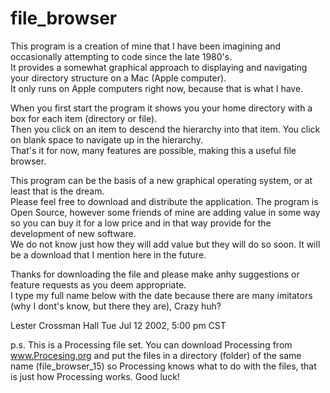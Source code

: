 # file_browser

This program is a creation of mine that I have been imagining and occasionally attempting to code since the late 1980's.  
It provides a somewhat graphical approach to displaying and navigating your directory structure on a Mac (Apple computer).  
It only runs on Apple computers right now, because that is what I have.  

When you first start the program it shows you your home directory with a box for each item (directory or file).  
Then you click on an item to descend the hierarchy into that item.  You click on blank space to navigate up in the hierarchy.  
That's it for now, many features are possible, making this a useful file browser.  

This program can be the basis of a new graphical operating system, or at least that is the dream.  
Please feel free to download and distribute the application.  The program is Open Source, however some friends of mine are
adding value in some way so you can buy it for a low price and in that way provide for the development of new software.  
We do not know just how they will add value but they will do so soon.  It will be a download that I mention here in the future.  

Thanks for downloading the file and please make anhy suggestions or feature requests as you deem appropriate.  
I type my full name below with the date because there are many imitators (why I dont's know, but there they are), Crazy huh?

Lester Crossman Hall
Tue Jul 12 2002, 5:00 pm CST

p.s. This is a Processing file set.  You can download Processing from www.Procesing.org and put the files in a directory (folder)
of the same name (file_browser_15) so Processing knows what to do with the files, that is just how Processing works.  Good luck!
